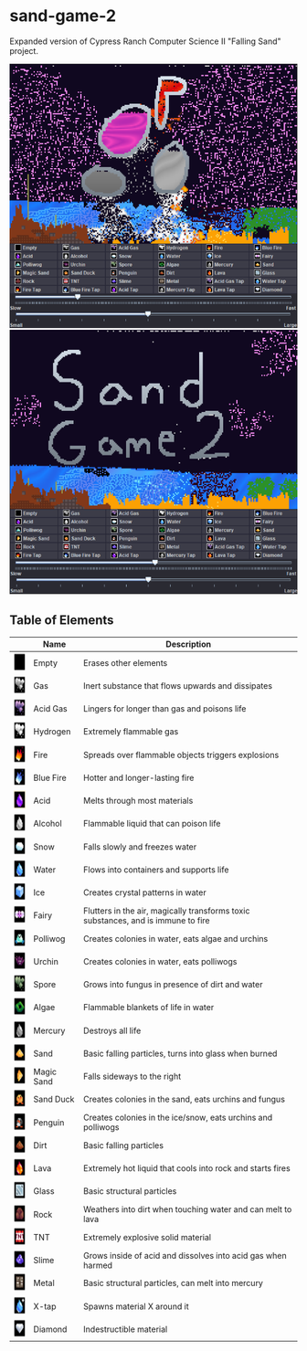 # sand-game-2
Expanded version of Cypress Ranch Computer Science II "Falling Sand" project.

![Gameplay in sand-game-2](https://github.com/kiwijuice56/sand-game-2/blob/main/img/screenshot2.png)
![Gameplay in sand-game-2](https://github.com/kiwijuice56/sand-game-2/blob/main/img/screenshot1.png)

## Table of Elements

|  | Name | Description |
| ----------- | ----------- | ---|
| <img src="resources/empty.png" width="32" height="32"/>| Empty     | Erases other elements  |
| <img src="resources/gas.png" width="32" height="32"/>| Gas     | Inert substance that flows upwards and dissipates  |
| <img src="resources/acid&#32;gas.png" width="32" height="32"/>| Acid Gas     | Lingers for longer than gas and poisons life  |
| <img src="resources/hydrogen.png" width="32" height="32"/>| Hydrogen  | Extremely flammable gas|
| <img src="resources/fire.png" width="32" height="32"/>| Fire   | Spreads over flammable objects triggers explosions  |
| <img src="resources/blue&#32;fire.png" width="32" height="32"/>| Blue Fire   | Hotter and longer-lasting fire  |
| <img src="resources/acid.png" width="32" height="32"/>| Acid   | Melts through most materials |
| <img src="resources/alcohol.png" width="32" height="32"/>| Alcohol   | Flammable liquid that can poison life |
| <img src="resources/snow.png" width="32" height="32"/>| Snow   | Falls slowly and freezes water 
| <img src="resources/water.png" width="32" height="32"/>| Water   | Flows into containers and supports life |
| <img src="resources/ice.png" width="32" height="32"/>| Ice   | Creates crystal patterns in water|
| <img src="resources/fairy.png" width="32" height="32"/>| Fairy   | Flutters in the air, magically transforms toxic substances, and is immune to fire|
| <img src="resources/polliwog.png" width="32" height="32"/>| Polliwog   | Creates colonies in water, eats algae and urchins |
| <img src="resources/urchin.png" width="32" height="32"/>| Urchin   | Creates colonies in water, eats polliwogs |
| <img src="resources/spore.png" width="32" height="32"/>| Spore   | Grows into fungus in presence of dirt and water |
| <img src="resources/algae.png" width="32" height="32"/>| Algae   | Flammable blankets of life in water |
| <img src="resources/mercury.png" width="32" height="32"/>| Mercury   | Destroys all life |
| <img src="resources/sand.png" width="32" height="32"/>| Sand   | Basic falling particles, turns into glass when burned |
| <img src="resources/magic&#32;sand.png" width="32" height="32"/>| Magic Sand   | Falls sideways to the right |
| <img src="resources/sand&#32;duck.png" width="32" height="32"/>| Sand Duck  | Creates colonies in the sand, eats urchins and fungus |
| <img src="resources/penguin.png" width="32" height="32"/>| Penguin   | Creates colonies in the ice/snow, eats urchins and polliwogs |
| <img src="resources/dirt.png" width="32" height="32"/>| Dirt   | Basic falling particles |
| <img src="resources/lava.png" width="32" height="32"/>| Lava   | Extremely hot liquid that cools into rock and starts fires |
| <img src="resources/glass.png" width="32" height="32"/>| Glass   | Basic structural particles |
| <img src="resources/rock.png" width="32" height="32"/>| Rock   | Weathers into dirt when touching water and can melt to lava |
| <img src="resources/tnt.png" width="32" height="32"/>| TNT   | Extremely explosive solid material |
| <img src="resources/slime.png" width="32" height="32"/>| Slime   | Grows inside of acid and dissolves into acid gas when harmed |
| <img src="resources/metal.png" width="32" height="32"/>| Metal   | Basic structural particles, can melt into mercury |
| <img src="resources/water&#32;tap.png" width="32" height="32"/>| X-tap   | Spawns material X around it |
| <img src="resources/diamond.png" width="32" height="32"/>| Diamond   | Indestructible material |
